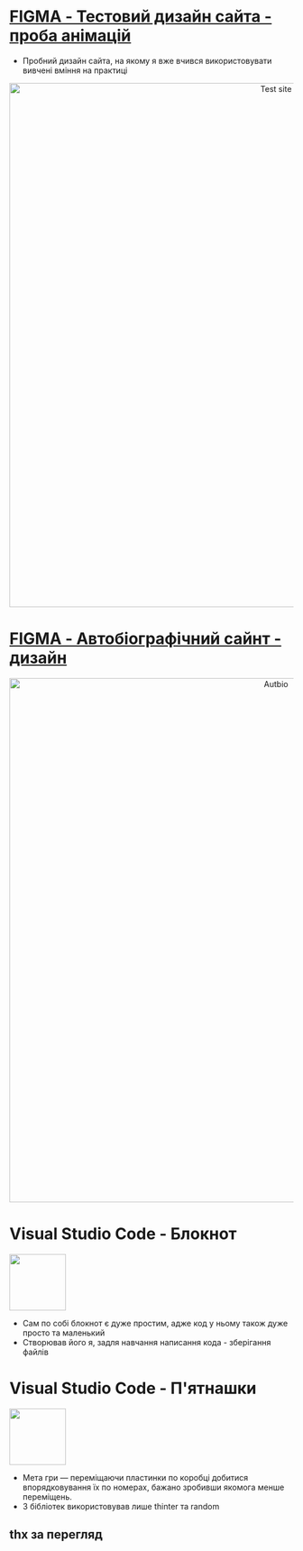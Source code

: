 # [FIGMA - Тестовий дизайн сайта - проба анімацій](https://www.figma.com/design/Ld1NvGfwO1IdDygwmE2QpE/Morshynska?node-id=0-1&t=nTRduwTMCJ4r0EjL-1)

* Пробний дизайн сайта, на якому я вже вчився використовувати вивчені вміння на практиці
<p align="center">
<img src="https://i.pinimg.com/736x/31/2a/06/312a06732a743b0a00be387f1083d0f3.jpg" width="930" title="Test site">

</p>

# [FIGMA - Автобіографічний сайнт - дизайн](https://www.figma.com/design/kzyS3h1lt5tjxpzqrSIlux/Prop?node-id=0-1&t=um24u6TP1UC8moCq-1)

<p align="center">
<img src="https://i.pinimg.com/736x/37/b7/56/37b75608025bd816fd279980835eed12.jpg" width="930" title="Autbio">

</p>

# Visual Studio Code - Блокнот
<p align="left"> <a href="https://youtu.be/AUldS9atYj4"> <img src="https://i.pinimg.com/1200x/84/64/a3/8464a3acdc8f791d5d2caece1f85f6b5.jpg" width="100" ></a>

* Сам по собі блокнот є дуже простим, адже код у ньому також дуже просто та маленький
* Створював його я, задля навчання написання кода -  зберігання файлів

# Visual Studio Code - П'ятнашки
<p align="left"> <a href="https://youtu.be/XB3tkzrQddQ"> <img src="https://i.pinimg.com/1200x/84/64/a3/8464a3acdc8f791d5d2caece1f85f6b5.jpg" width="100" ></a>

* Мета гри — переміщаючи пластинки по коробці добитися впорядковування їх по номерах, бажано зробивши якомога менше переміщень.
* З бібліотек використовував лише thinter та random

## thx за перегляд 
